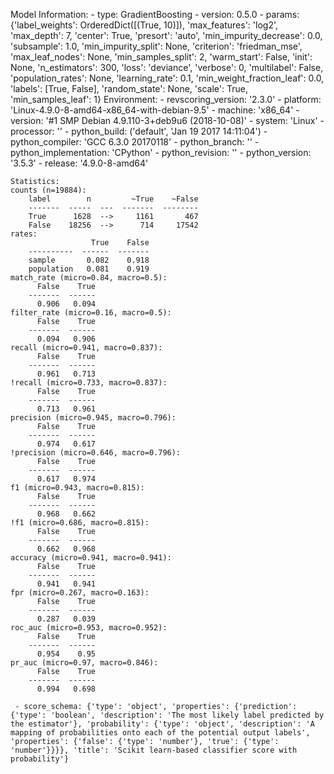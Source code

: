 Model Information:
	 - type: GradientBoosting
	 - version: 0.5.0
	 - params: {'label_weights': OrderedDict([(True, 10)]), 'max_features': 'log2', 'max_depth': 7, 'center': True, 'presort': 'auto', 'min_impurity_decrease': 0.0, 'subsample': 1.0, 'min_impurity_split': None, 'criterion': 'friedman_mse', 'max_leaf_nodes': None, 'min_samples_split': 2, 'warm_start': False, 'init': None, 'n_estimators': 300, 'loss': 'deviance', 'verbose': 0, 'multilabel': False, 'population_rates': None, 'learning_rate': 0.1, 'min_weight_fraction_leaf': 0.0, 'labels': [True, False], 'random_state': None, 'scale': True, 'min_samples_leaf': 1}
	Environment:
	 - revscoring_version: '2.3.0'
	 - platform: 'Linux-4.9.0-8-amd64-x86_64-with-debian-9.5'
	 - machine: 'x86_64'
	 - version: '#1 SMP Debian 4.9.110-3+deb9u6 (2018-10-08)'
	 - system: 'Linux'
	 - processor: ''
	 - python_build: ('default', 'Jan 19 2017 14:11:04')
	 - python_compiler: 'GCC 6.3.0 20170118'
	 - python_branch: ''
	 - python_implementation: 'CPython'
	 - python_revision: ''
	 - python_version: '3.5.3'
	 - release: '4.9.0-8-amd64'
	
	Statistics:
	counts (n=19884):
		label        n         ~True    ~False
		-------  -----  ---  -------  --------
		True      1628  -->     1161       467
		False    18256  -->      714     17542
	rates:
		              True    False
		----------  ------  -------
		sample       0.082    0.918
		population   0.081    0.919
	match_rate (micro=0.84, macro=0.5):
		  False    True
		-------  ------
		  0.906   0.094
	filter_rate (micro=0.16, macro=0.5):
		  False    True
		-------  ------
		  0.094   0.906
	recall (micro=0.941, macro=0.837):
		  False    True
		-------  ------
		  0.961   0.713
	!recall (micro=0.733, macro=0.837):
		  False    True
		-------  ------
		  0.713   0.961
	precision (micro=0.945, macro=0.796):
		  False    True
		-------  ------
		  0.974   0.617
	!precision (micro=0.646, macro=0.796):
		  False    True
		-------  ------
		  0.617   0.974
	f1 (micro=0.943, macro=0.815):
		  False    True
		-------  ------
		  0.968   0.662
	!f1 (micro=0.686, macro=0.815):
		  False    True
		-------  ------
		  0.662   0.968
	accuracy (micro=0.941, macro=0.941):
		  False    True
		-------  ------
		  0.941   0.941
	fpr (micro=0.267, macro=0.163):
		  False    True
		-------  ------
		  0.287   0.039
	roc_auc (micro=0.953, macro=0.952):
		  False    True
		-------  ------
		  0.954    0.95
	pr_auc (micro=0.97, macro=0.846):
		  False    True
		-------  ------
		  0.994   0.698
	
	 - score_schema: {'type': 'object', 'properties': {'prediction': {'type': 'boolean', 'description': 'The most likely label predicted by the estimator'}, 'probability': {'type': 'object', 'description': 'A mapping of probabilities onto each of the potential output labels', 'properties': {'false': {'type': 'number'}, 'true': {'type': 'number'}}}}, 'title': 'Scikit learn-based classifier score with probability'}

